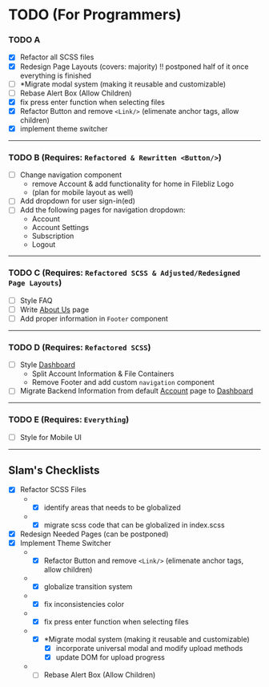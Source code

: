 # TODO (For Programmers)

### TODO A
- [X] Refactor all SCSS files
- [X] Redesign Page Layouts (covers: majority) !! postponed half of it once everything is finished
- [ ] *Migrate modal system (making it reusable and customizable)
- [ ] Rebase Alert Box (Allow Children)
- [X] fix press enter function when selecting files
- [X] Refactor Button and remove `<Link/>` (elimenate anchor tags, allow children)
- [X] implement theme switcher

<hr/>

### TODO B (Requires: `Refactored & Rewritten <Button/>`)
- [ ] Change navigation component
    - remove Account & add functionality for home in Filebliz Logo
    - (plan for mobile layout as well)
- [ ]  Add dropdown for user sign-in(ed)
- [ ]  Add the following pages for navigation dropdown: <br/>
    - Account <br/>
    - Account Settings <br/>
    - Subscription <br/>
    - Logout

<hr/>

### TODO C (Requires: `Refactored SCSS & Adjusted/Redesigned Page Layouts`)
- [ ] Style FAQ
- [ ] Write [About Us]() page
- [ ] Add proper information in `Footer` component

<hr/>

### TODO D (Requires: `Refactored SCSS`)
- [ ] Style [Dashboard]()
    - Split Account Information & File Containers
    - Remove Footer and add custom `navigation` component
- [ ] Migrate Backend Information from default [Account]() page to [Dashboard]()

<hr/>

### TODO E (Requires: `Everything`)
- [ ] Style for Mobile UI

<hr/>

## Slam's Checklists
- [X] Refactor SCSS Files
    - - [X] identify areas that needs to be globalized
    - - [X] migrate scss code that can be globalized in index.scss
- [X] Redesign Needed Pages (can be postponed)
- [X] Implement Theme Switcher
    - - [X] Refactor Button and remove `<Link/>` (elimenate anchor tags, allow children)
    - - [X] globalize transition system
    - - [X] fix inconsistencies color

    - - [X] fix press enter function when selecting files
    - - [X] *Migrate modal system (making it reusable and customizable)
        - [X] incorporate universal modal and modify upload methods
        - [X] update DOM for upload progress

    - - [ ] Rebase Alert Box (Allow Children)
